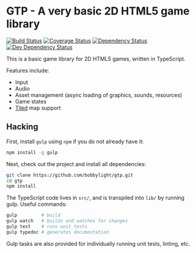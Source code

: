 # GTP - A very basic 2D HTML5 game library
[![Build Status](https://travis-ci.org/bobbylight/gtp.svg?branch=master)](https://travis-ci.org/bobbylight/gtp)
[![Coverage Status](https://coveralls.io/repos/bobbylight/gtp/badge.svg?branch=master&service=github)](https://coveralls.io/github/bobbylight/gtp?branch=master)
[![Dependency Status](https://img.shields.io/david/bobbylight/gtp.svg)](https://david-dm.org/bobbylight/gtp)
[![Dev Dependency Status](https://img.shields.io/david/dev/bobbylight/gtp.svg)](https://david-dm.org/bobbylight/gtp?type=dev)

This is a basic game library for 2D HTML5 games, written in TypeScript.

Features include:

* Input
* Audio
* Asset management (async loading of graphics, sounds, resources)
* Game states
* [Tiled](http://www.mapeditor.org/) map support

## Hacking
First, install `gulp` using `npm` if you do not already have it:

```bash
npm install -g gulp
```

Next, check out the project and install all dependencies:

```bash
git clone https://github.com/bobbylight/gtp.git
cd gtp
npm install
```

The TypeScript code lives in `src/`, and is transpiled into `lib/` by running gulp.  Useful commands:

```bash
gulp         # build
gulp watch   # builds and watches for changes
gulp test    # runs unit tests
gulp typedoc # generates documentation
```

Gulp tasks are also provided for individually running unit tests, linting, etc.
